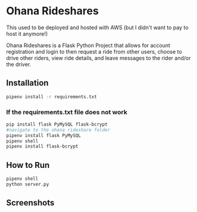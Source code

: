 # Ohana Rideshares

This used to be deployed and hosted with AWS (but I didn't want to pay to host it anymore!)

Ohana Rideshares is a Flask Python Project that allows for account registration and login to then request a ride from other users, choose to drive other riders, view ride details, and leave messages to the rider and/or the driver.

## Installation

```bash
pipenv install -r requirements.txt
```

### If the requirements.txt file does not work

```bash
pip install flask PyMySQL flask-bcrypt
#navigate to the ohana rideshare folder
pipenv install flask PyMySQL
pipenv shell
pipenv install flask-bcrypt
```

## How to Run

```bash
pipenv shell
python server.py
```

## Screenshots


